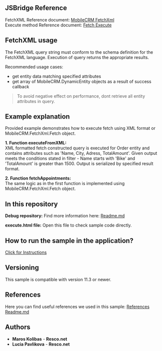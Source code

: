 ## JSBridge Reference

FetchXML Reference document: [MobileCRM FetchXml](https://www.resco.net/javascript-bridge-reference/#MobileCRM_FetchXml)
<br />Execute method Reference document: [Fetch Execute](https://www.resco.net/javascript-bridge-reference/#MobileCRM_FetchXml_Fetch_execute)

## FetchXML usage

The FetchXML query string must conform to the schema definition for the FetchXML language.
Execution of query returns the appropriate results.

Recommended usage cases:
- get entity data matching specified attributes
- get array of MobileCRM.DynamicEntity objects as a result of success callback

> To avoid negative effect on performance, dont retrieve all entity attributes in query.

## Example explanation

Provided example demonstrates how to execute fetch using XML format or MobileCRM.FetchXml.Fetch object.

**1.	Function executeFromXML:**
	<br />XML formatted fetch constructed query is executed for Order entity and contains attributes such as 'Name, City, Adress, TotalAmount'.
	Given output meets the conditions stated in filter - Name starts with 'Bike' and 'TotalAmount' is greater than 1500.
	Output is serialized by specified result format.

**2.	Function fetchAppointments:**
	<br />The same logic as in the first function is implemented using MobileCRM.FetchXml.Fetch object.

## In this repository
    
**Debug repository:**
Find more information here: [Readme.md](https://github.com/Resconet/JSBridge/blob/master/samples/FetchXml/Execute/Debug/README.md)

**execute.html file:**
Open this file to check sample code directly.

## How to run the sample in the application?

[Click for Instructions](https://github.com/Resconet/JSBridge/tree/master/samples)

## Versioning

This sample is compatible with version 11.3 or newer.

## References

Here you can find useful references we used in this sample: [References Readme.md](https://github.com/Resconet/JSBridge/blob/master/README.md) 

## Authors

* **Maros Kolibas** - **Resco.net**
* **Lucia Pavlikova** - **Resco.net**
